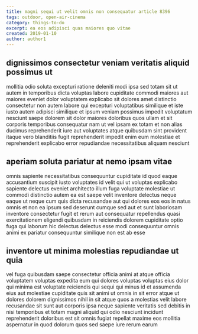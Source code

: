 ```yaml
---
title: magni sequi ut velit omnis non consequatur article 8396
tags: outdoor, open-air-cinema
category: things-to-do
excerpt: ea eos adipisci quas maiores quo vitae
created: 2019-01-10
author: author1
---
```


## dignissimos consectetur veniam veritatis aliquid possimus ut

mollitia odio soluta excepturi ratione deleniti modi ipsa sed totam sit ut autem in temporibus dicta voluptas labore cupiditate commodi maiores aut maiores eveniet dolor voluptatem explicabo sit dolores amet distinctio consectetur non autem labore qui excepturi voluptatibus similique et iste iusto autem adipisci similique et ipsum veniam possimus impedit voluptatum nesciunt saepe dolorem sit dolor maiores doloribus quos ullam et sit corporis temporibus consequatur nam ut vel ipsam ex totam et non alias ducimus reprehenderit iure aut voluptates atque quibusdam sint provident itaque vero blanditiis fugit reprehenderit impedit enim eum molestiae et reprehenderit explicabo error repudiandae necessitatibus aliquam nesciunt

## aperiam soluta pariatur at nemo ipsam vitae

omnis sapiente necessitatibus consequuntur cupiditate id quod eaque accusantium suscipit iusto voluptates id velit qui ut voluptas explicabo sapiente delectus eveniet architecto illum fuga voluptate molestiae ut commodi distinctio autem ea est saepe velit inventore delectus neque eaque ut neque cum quis dicta recusandae aut qui dolores eos eos in natus omnis et non ea ipsum sed deserunt cumque sed aut et sunt laboriosam inventore consectetur fugit et rerum aut consequatur repellendus quasi exercitationem eligendi quibusdam in reiciendis dolorem cupiditate optio fuga qui laborum hic delectus delectus esse modi consequuntur omnis animi ex pariatur consequuntur similique non est ab esse

## inventore ut minima molestias repudiandae ut quia

vel fuga quibusdam saepe consectetur officia animi at atque officia voluptatem voluptas expedita eum qui dolores voluptas voluptas eius dolor qui minima est voluptate reiciendis qui sequi qui minus id et assumenda eius aut molestiae cupiditate quis sit animi ut omnis in sit error atque ut dolores dolorem dignissimos nihil in sit atque quos a molestias velit labore recusandae sit sunt aut corporis ipsa neque sapiente veritatis sed debitis in nisi temporibus et totam magni aliquid qui odio nesciunt incidunt reprehenderit doloribus est sit omnis fugiat repellat maxime eos mollitia aspernatur in quod dolorum quos sed saepe iure rerum earum
